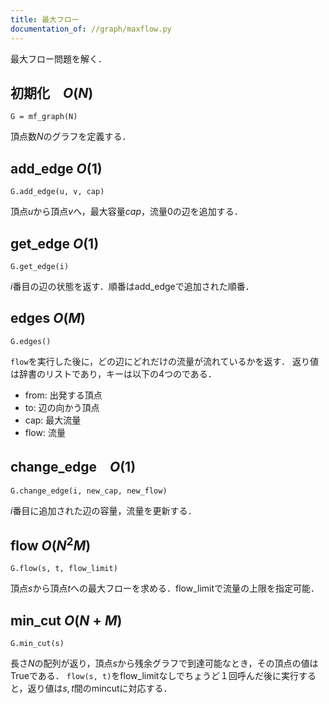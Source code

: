 ```yaml
---
title: 最大フロー
documentation_of: //graph/maxflow.py
---
```


最大フロー問題を解く．

## 初期化　$O(N)$

```
G = mf_graph(N)
```

頂点数$N$のグラフを定義する．

## add_edge $O(1)$

```
G.add_edge(u, v, cap)
```

頂点$u$から頂点$v$へ，最大容量$cap$，流量$0$の辺を追加する．

## get_edge $O(1)$

```
G.get_edge(i)
```
$i$番目の辺の状態を返す．順番はadd_edgeで追加された順番．

## edges $O(M)$

```
G.edges()
```
`flow`を実行した後に，どの辺にどれだけの流量が流れているかを返す．
返り値は辞書のリストであり，キーは以下の4つのである．
- from: 出発する頂点
- to: 辺の向かう頂点
- cap: 最大流量
- flow: 流量

## change_edge　$O(1)$

```
G.change_edge(i, new_cap, new_flow)
```
$i$番目に追加された辺の容量，流量を更新する．


## flow $O(N^2M)$

```
G.flow(s, t, flow_limit)
```
頂点$s$から頂点$t$への最大フローを求める．flow_limitで流量の上限を指定可能．

## min_cut $O(N+M)$

```
G.min_cut(s)
```
長さ$N$の配列が返り，頂点$s$から残余グラフで到達可能なとき，その頂点の値はTrueである．
`flow(s, t)`をflow_limitなしでちょうど１回呼んだ後に実行すると，返り値は$s,t$間のmincutに対応する．